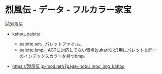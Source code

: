 # 烈風伝 - データ - フルカラー家宝

![烈風伝](https://img.shields.io/badge/烈風伝-with_PK-6479ff.svg)

- kahou_palette
  - palette.act。パレットファイル。
  - palette.bmp。ACTに対応してない環境(yukariなど)用にパレットと同一のインデックスカラーを持つbmp。
  
- https://烈風伝.jp-mod.net/?page=nobu_mod_img_kahou
